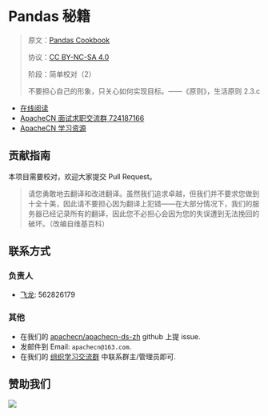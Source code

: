 # Pandas 秘籍

> 原文：[Pandas Cookbook](https://b-ok.cc/book/3390424/6d214e)
> 
> 协议：[CC BY-NC-SA 4.0](http://creativecommons.org/licenses/by-nc-sa/4.0/)
>
> 阶段：简单校对（2）
> 
> 不要担心自己的形象，只关心如何实现目标。——《原则》，生活原则 2.3.c

* [在线阅读](https://ds.apachecn.org)
* [ApacheCN 面试求职交流群 724187166](https://jq.qq.com/?_wv=1027&k=54ujcL3)
* [ApacheCN 学习资源](http://www.apachecn.org/)

## 贡献指南

本项目需要校对，欢迎大家提交 Pull Request。

> 请您勇敢地去翻译和改进翻译。虽然我们追求卓越，但我们并不要求您做到十全十美，因此请不要担心因为翻译上犯错——在大部分情况下，我们的服务器已经记录所有的翻译，因此您不必担心会因为您的失误遭到无法挽回的破坏。（改编自维基百科）

## 联系方式

### 负责人

* [飞龙](https://github.com/wizardforcel): 562826179

### 其他

*   在我们的 [apachecn/apachecn-ds-zh](https://github.com/apachecn/apachecn-ds-zh) github 上提 issue.
*   发邮件到 Email: `apachecn@163.com`.
*   在我们的 [组织学习交流群](http://www.apachecn.org/organization/348.html) 中联系群主/管理员即可.

## 赞助我们

![](https://imgconvert.csdnimg.cn/aHR0cDovL2hvbWUuYXBhY2hlY24ub3JnL2ltZy9hYm91dC9kb25hdGUuanBn?x-oss-process=image/format,png)
